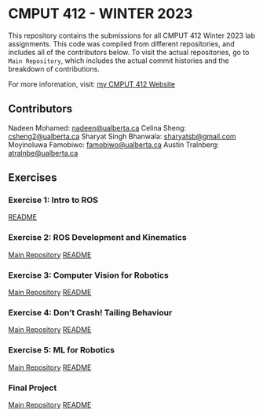 # CMPUT 412 - WINTER 2023

This repository contains the submissions for all CMPUT 412 Winter 2023 lab assignments. This code was compiled from different repositories, and includes all of the contributors below. To visit the actual repositories, go to `Main Repository`, which includes the actual commit histories and the breakdown of contributions.

For more information, visit: [my CMPUT 412 Website](https://sites.google.com/ualberta.ca/nadeen-cmput-412/home)

## Contributors

Nadeen Mohamed: nadeen@ualberta.ca
Celina Sheng: csheng2@ualberta.ca
Sharyat Singh Bhanwala: sharyatsb@gmail.com
Moyinoluwa Famobiwo: famobiwo@ualberta.ca
Austin Tralnberg: atralnbe@ualberta.ca

## Exercises

### Exercise 1: Intro to ROS

[README](https://github.com/nadeensami/cmput412/blob/main/exercise1/README.md)

### Exercise 2: ROS Development and Kinematics

[Main Repository](https://github.com/nadeensami/cmput412e2.1.b)
[README](https://github.com/nadeensami/cmput412/blob/main/exercise2/README.md)

### Exercise 3: Computer Vision for Robotics

[Main Repository](https://github.com/csheng2/cmput412_exercise3)
[README](https://github.com/nadeensami/cmput412/blob/main/exercise3/README.md)

### Exercise 4: Don’t Crash! Tailing Behaviour

[Main Repository](https://github.com/nadeensami/cmput412_exercise4)
[README](https://github.com/nadeensami/cmput412/blob/main/exercise4/README.md)

### Exercise 5: ML for Robotics

[Main Repository](https://github.com/csheng2/cmput412-exercise5)
[README](https://github.com/nadeensami/cmput412/blob/main/exercise5/README.md)

### Final Project

[Main Repository](https://github.com/MoyinF/cmput412final)
[README](https://github.com/nadeensami/cmput412/blob/main/finalproject/README.md)
